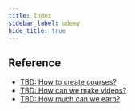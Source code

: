 ```yaml
---
title: Index
sidebar_label: udemy
hide_title: true
---
```


## Reference

- [TBD: How to create courses?]()
- [TBD: How can we make videos?]()
- [TBD: How much can we earn?]()

